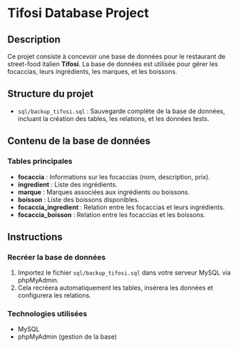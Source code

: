 # Tifosi Database Project

## Description
Ce projet consiste à concevoir une base de données pour le restaurant de street-food italien **Tifosi**. La base de données est utilisée pour gérer les focaccias, leurs ingrédients, les marques, et les boissons.

## Structure du projet
- `sql/backup_tifosi.sql` : Sauvegarde complète de la base de données, incluant la création des tables, les relations, et les données tests.

## Contenu de la base de données
### Tables principales
- **focaccia** : Informations sur les focaccias (nom, description, prix).
- **ingredient** : Liste des ingrédients.
- **marque** : Marques associées aux ingrédients ou boissons.
- **boisson** : Liste des boissons disponibles.
- **focaccia_ingredient** : Relation entre les focaccias et leurs ingrédients.
- **focaccia_boisson** : Relation entre les focaccias et les boissons.

## Instructions
### Recréer la base de données
1. Importez le fichier `sql/backup_tifosi.sql` dans votre serveur MySQL via phpMyAdmin.
2. Cela recréera automatiquement les tables, insérera les données et configurera les relations.

### Technologies utilisées
- MySQL
- phpMyAdmin (gestion de la base)

